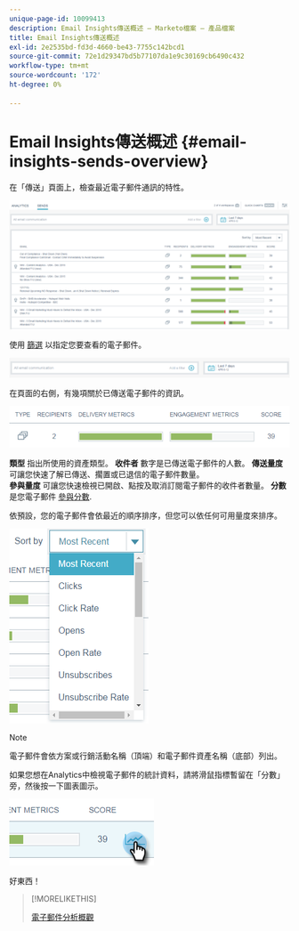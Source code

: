 ```yaml
---
unique-page-id: 10099413
description: Email Insights傳送概述 — Marketo檔案 — 產品檔案
title: Email Insights傳送概述
exl-id: 2e2535bd-fd3d-4660-be43-7755c142bcd1
source-git-commit: 72e1d29347bd5b77107da1e9c30169cb6490c432
workflow-type: tm+mt
source-wordcount: '172'
ht-degree: 0%

---
```


# Email Insights傳送概述 {#email-insights-sends-overview}

在「傳送」頁面上，檢查最近電子郵件通訊的特性。

![](assets/one.png)

使用 [篩選](/help/marketo/product-docs/reporting/email-insights/filtering-in-email-insights.md) 以指定您要查看的電子郵件。

![](assets/filtering.png)

在頁面的右側，有幾項關於已傳送電子郵件的資訊。

![](assets/two-1.png)

**類型** 指出所使用的資產類型。
**收件者** 數字是已傳送電子郵件的人數。
**傳送量度** 可讓您快速了解已傳送、擱置或已退信的電子郵件數量。\
**參與量度** 可讓您快速檢視已開啟、點按及取消訂閱電子郵件的收件者數量。
**分數** 是您電子郵件 [參與分數](/help/marketo/product-docs/email-marketing/drip-nurturing/reports-and-notifications/understanding-the-engagement-score.md).

依預設，您的電子郵件會依最近的順序排序，但您可以依任何可用量度來排序。

![](assets/three-1.png)

>[!NOTE]
>
>電子郵件會依方案或行銷活動名稱（頂端）和電子郵件資產名稱（底部）列出。

如果您想在Analytics中檢視電子郵件的統計資料，請將滑鼠指標暫留在「分數」旁，然後按一下圖表圖示。

![](assets/five.png)

好東西！

>[!MORELIKETHIS]
>
>[電子郵件分析概觀](/help/marketo/product-docs/reporting/email-insights/email-insights-analytics-overview.md)

